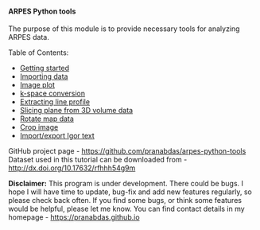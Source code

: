 #### ARPES Python tools

The purpose of this module is to provide necessary tools for analyzing ARPES data. 

Table of Contents: 

+ [Getting started](gs.md)
+ [Importing data](data-import.md)
+ [Image plot](image-plot.md)
+ [k-space conversion](k-conv.md)
+ [Extracting line profile](line-profile.md)
+ [Slicing plane from 3D volume data](plane-slice.md)
+ [Rotate map data](rotate.md)
+ [Crop image](crop.md)
+ [Import/export Igor text](igor-text.md)


GitHub project page - <https://github.com/pranabdas/arpes-python-tools>  
Dataset used in this tutorial can be downloaded from - <http://dx.doi.org/10.17632/rfhhh54g9m>

**Disclaimer:** This program is under development. There could be bugs. I hope I will have time to update, bug-fix and add new features regularly, so please check back often. If you find some bugs, or think some features would be helpful, please let me know. You can find contact details in my homepage - <https://pranabdas.github.io>
